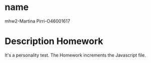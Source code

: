 # name
mhw2-Martina Pirri-O46001617

# Description Homework
It's a personality test. The Homework increments the Javascript file.